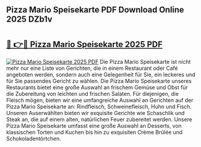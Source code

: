 ## Pizza Mario Speisekarte PDF Download Online 2025 DZb1v

# <h2><a href="http://gcdtckg.nevu.top/?p=Pizza+Mario+Speisekarte">🔗 👉🔴 Pizza Mario Speisekarte 2025 PDF</a></h2>

[![Pizza Mario Speisekarte 2025 PDF](https://i.imgur.com/dBaPXMq.png)](http://gcdtckg.nevu.top/?p=Pizza+Mario+Speisekarte)
Die Pizza Mario Speisekarte ist nicht mehr nur eine Liste von Gerichten, die in einem Restaurant oder Café angeboten werden, sondern auch eine Gelegenheit für Sie, ein leckeres und für Sie passendes Gericht zu wählen. Die Pizza Mario Speisekarte unseres Restaurants bietet eine große Auswahl an frischem Gemüse und Obst für die Zubereitung von leichten und frischen Salaten. Für diejenigen, die Fleisch mögen, bieten wir eine umfangreiche Auswahl an Gerichten auf der Pizza Mario Speisekarte an: Rindfleisch, Schweinefleisch, Huhn und Fisch. Unseren Auserwählten bieten wir exquisite Gerichte wie Schaschlik und Steak an, die auf einem alten, natürlichen Feuer zubereitet werden. Unsere Pizza Mario Speisekarte umfasst eine große Auswahl an Desserts, von klassischen Torten und Kuchen bis hin zu exquisiten Crème Brûlée und Schokoladentörtchen.
